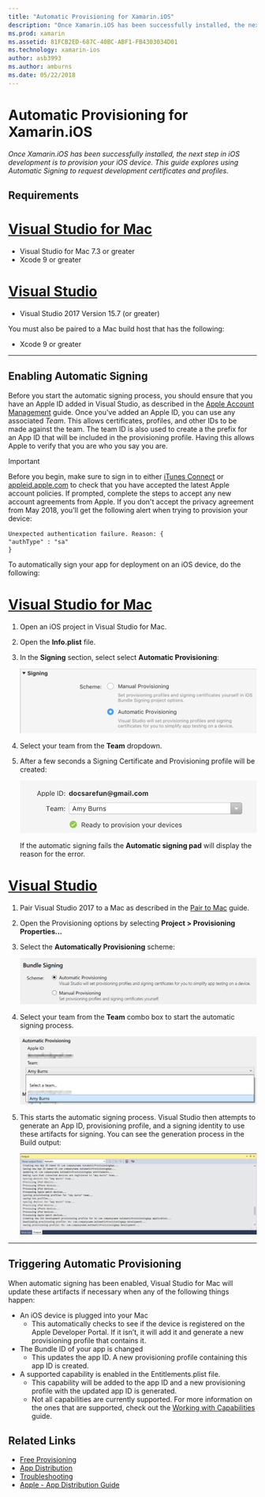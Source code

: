 ```yaml
---
title: "Automatic Provisioning for Xamarin.iOS"
description: "Once Xamarin.iOS has been successfully installed, the next step in iOS development is to provision your iOS device. This guide explores using Automatic Signing  to request development certificates and profiles."
ms.prod: xamarin
ms.assetid: 81FCB2ED-687C-40BC-ABF1-FB4303034D01
ms.technology: xamarin-ios
author: asb3993
ms.author: amburns
ms.date: 05/22/2018
---
```


# Automatic Provisioning for Xamarin.iOS

_Once Xamarin.iOS has been successfully installed, the next step in iOS development is to provision your iOS device. This guide explores using Automatic Signing to request development certificates and profiles._

## Requirements

# [Visual Studio for Mac](#tab/vsmac)

- Visual Studio for Mac 7.3 or greater
- Xcode 9 or greater

# [Visual Studio](#tab/vswin)

- Visual Studio 2017 Version 15.7 (or greater)

You must also be paired to a Mac build host that has the following:

- Xcode 9 or greater

-----

## Enabling Automatic Signing

Before you start the automatic signing process, you should ensure that you have an Apple ID added in Visual Studio, as described in the [Apple Account Management](~/cross-platform/macios/apple-account-management.md) guide. Once you've added an Apple ID, you can use any associated _Team_. This allows certificates, profiles, and other IDs to be made against the team. The team ID is also used to create a the prefix for an App ID that will be included in the provisioning profile. Having this allows Apple to verify that you are who you say you are.

> [!IMPORTANT]
> Before you begin, make sure to sign in to either [iTunes Connect](https://itunesconnect.apple.com/) or [appleid.apple.com](https://appleid.apple.com) to check that you have accepted the latest Apple account policies. If prompted, complete the steps to accept any new account agreements from Apple. If you don't accept the privacy agreement from May 2018, you'll get the following alert when trying to provision your device:
> ```
> Unexpected authentication failure. Reason: {
> "authType" : "sa"
>}
>```

To automatically sign your app for deployment on an iOS device, do the following:

# [Visual Studio for Mac](#tab/vsmac)

1. Open an iOS project in Visual Studio for Mac.

2. Open the **Info.plist** file.

3. In the **Signing** section, select select **Automatic Provisioning**:

    ![Team selector dropdown](automatic-provisioning-images/image2.png)

4. Select your team from the **Team** dropdown.

6. After a few seconds a Signing Certificate and Provisioning profile will be created:

    ![successfully created certificate and profile](automatic-provisioning-images/image5.png)

    If the automatic signing fails the **Automatic signing pad** will display the reason for the error.

# [Visual Studio](#tab/vswin)

1. Pair Visual Studio 2017 to a Mac as described in the [Pair to Mac](~/ios/get-started/installation/windows/connecting-to-mac/index.md) guide.

2. Open the Provisioning options by selecting **Project > Provisioning Properties…**

3. Select the **Automatically Provisioning** scheme:

    ![Selection of the Automatic scheme](automatic-provisioning-images/prov4.png)

4. Select your team from the **Team** combo box to start the automatic signing process.

    ![Selection of the Team](automatic-provisioning-images/prov3.png)

4. This starts the automatic signing process. Visual Studio then attempts to generate an App ID, provisioning profile, and a signing identity to use these artifacts for signing. You can see the generation process in the Build output:

    ![Build output showing generation of artifacts](automatic-provisioning-images/prov5.png)

-----

## Triggering Automatic Provisioning

When automatic signing has been enabled, Visual Studio for Mac will update these artifacts if necessary when any of the following things happen:

* An iOS device is plugged into your Mac
    - This automatically checks to see if the device is registered on the Apple Developer Portal. If it isn’t, it will add it and generate a new provisioning profile that contains it.
* The Bundle ID of your app is changed
    - This updates the app ID. A new provisioning profile containing this app ID is created.
* A supported capability is enabled in the Entitlements.plist file.
    - This capability will be added to the app ID and a new provisioning profile with the updated app ID is generated.
    - Not all capabilities are currently supported. For more information on the ones that are supported, check out the [Working with Capabilities](~/ios/deploy-test/provisioning/capabilities/index.md) guide.


## Related Links

- [Free Provisioning](~/ios/get-started/installation/device-provisioning/free-provisioning.md)
- [App Distribution](~/ios/deploy-test/app-distribution/index.md)
- [Troubleshooting](~/ios/deploy-test/troubleshooting.md)
- [Apple - App Distribution Guide](https://developer.apple.com/library/ios/documentation/IDEs/Conceptual/AppDistributionGuide/Introduction/Introduction.html)
